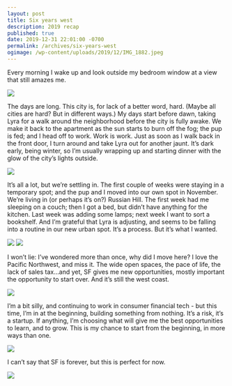 ```yaml
---
layout: post
title: Six years west
description: 2019 recap
published: true
date: 2019-12-31 22:01:00 -0700
permalink: /archives/six-years-west
ogimage: /wp-content/uploads/2019/12/IMG_1882.jpeg
---
```

Every morning I wake up and look outside my bedroom window at a view that still amazes me.

![][1]

The days are long. This city is, for lack of a better word, hard. (Maybe all cities are hard? But in different ways.) My days start before dawn, taking Lyra for a walk around the neighborhood before the city is fully awake. We make it back to the apartment as the sun starts to burn off the fog; the pup is fed; and I head off to work. Work is work. Just as soon as I walk back in the front door, I turn around and take Lyra out for another jaunt. It’s dark early, being winter, so I’m usually wrapping up and starting dinner with the glow of the city’s lights outside.

![][2]

It’s all a lot, but we’re settling in. The first couple of weeks were staying in a temporary spot; and the pup and I moved into our own spot in November. We’re living in (or perhaps it’s on?) Russian Hill. The first week had me sleeping on a couch; then I got a bed, but didn’t have anything for the kitchen. Last week was adding some lamps; next week I want to sort a bookshelf. And I’m grateful that Lyra is adjusting, and seems to be falling into a routine in our new urban spot. It’s a process. But it’s what I wanted.

![][3]
![][4]

I won’t lie: I’ve wondered more than once, why did I move here? I love the Pacific Northwest, and miss it. The wide open spaces, the pace of life, the lack of sales tax…and yet, SF gives me new opportunities, mostly important the opportunity to start over. And it’s still the west coast.

![][5]

I’m a bit silly, and continuing to work in consumer financial tech - but this time, I’m in at the beginning, building something from nothing. It’s a risk, it’s a startup. If anything, I’m choosing what will give me the best opportunities to learn, and to grow. This is my chance to start from the beginning, in more ways than one.

![][6]

I can’t say that SF is forever, but this is perfect for now.

![][7]

 [1]: /wp-content/uploads/2019/12/IMG_1457.jpeg
 [2]: /wp-content/uploads/2019/12/IMG_1761.jpeg
 [3]: /wp-content/uploads/2019/12/IMG_1545.jpeg
 [4]: /wp-content/uploads/2019/12/IMG_1719.jpeg
 [5]: /wp-content/uploads/2019/12/IMG_0856.jpeg
 [6]: /wp-content/uploads/2019/12/IMG_1768.jpeg
 [7]: /wp-content/uploads/2019/12/IMG_1882.jpeg
